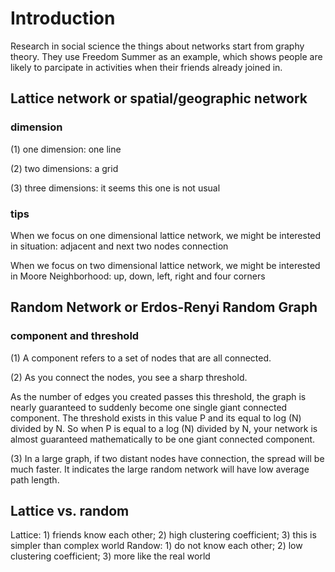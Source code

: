 # Introduction
Research in social science the things about networks start from graphy theory.
They use Freedom Summer as an example, which shows people are likely to parcipate in activities when their friends already joined in. 

## Lattice network or spatial/geographic network 

### dimension
(1) one dimension: one line  

(2) two dimensions: a grid 

(3) three dimensions: it seems this one is not usual
### tips

When we focus on one dimensional lattice network, we might be interested in situation: adjacent and next two nodes connection

When we focus on two dimensional lattice network, we might be interested in Moore Neighborhood: up, down, left, right and four corners


## Random Network or Erdos-Renyi Random Graph
### component and threshold 

(1) A component refers to a set of nodes that are all connected.

(2) As you connect the nodes, you see a sharp threshold. 

As the number of edges you created passes this threshold, the graph is nearly guaranteed to suddenly become one single giant connected component.
The threshold exists in this value P and its equal to log (N) divided by N. 
So when P is equal to a log (N) divided by N, your network is almost guaranteed mathematically to be one giant connected component. 

(3) In a large graph, if two distant nodes have connection, the spread will be much faster. It indicates the large random network will have low average path length. 


## Lattice vs. random
Lattice: 1) friends know each other; 2) high clustering coefficient; 3) this is simpler than complex world
Randow: 1) do not know each other; 2) low clustering coefficient; 3) more like the real world
